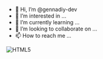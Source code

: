 - 👋 Hi, I’m @gennadiy-dev
- 👀 I’m interested in ...
- 🌱 I’m currently learning ...
- 💞️ I’m looking to collaborate on ...
- 📫 How to reach me ...

<img alt="HTML5" src="https://img.shields.io/badge/html5-%23E34F26.svg?style=for-the-badge&logo=html5&logoColor=white" width>
